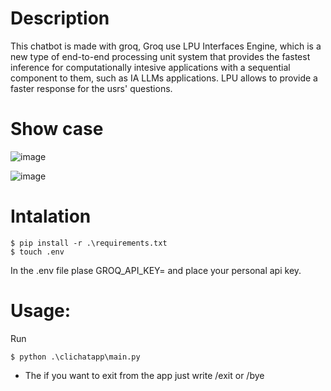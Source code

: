 # Description

This chatbot is made with groq, Groq use LPU Interfaces Engine, which is a new type of end-to-end processing unit system that provides the fastest inference for computationally intesive applications with a sequential component to them, such as IA LLMs applications.
LPU allows to provide a faster response for the usrs' questions.

# Show case
![image](https://github.com/JoseMRodriguezM/CLIChatt/assets/76118394/4d3cd9a8-9cdb-4f52-b792-3d3afed15a94)

![image](https://github.com/JoseMRodriguezM/CLIChatt/assets/76118394/3fdb32e8-b91f-4144-9c4f-3c3789bd2e67)



# Intalation
```console
$ pip install -r .\requirements.txt
$ touch .env
```
In the .env file plase GROQ_API_KEY= and place your personal api key.
# Usage:
Run
```console
$ python .\clichatapp\main.py
```
+ The if you want to exit from the app just write /exit or /bye 
